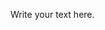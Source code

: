 <!--
.. title: 004 - Two for the price of one
.. slug: 004
.. date: 2022-04-20 01:17:49 UTC-04:00
.. tags: draft
.. category: draft
.. link: 
.. description: 
.. type: text
-->

Write your text here.

<!-- On the complexity of setting up a cotutelle so far and an attempt to summarize what it took. -->